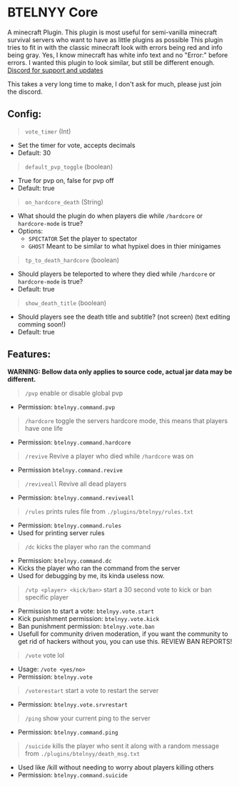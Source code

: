 # BTELNYY Core
 A minecraft Plugin.
This plugin is most useful for semi-vanilla minecraft survival servers who want to have as little plugins as possible
This plugin tries to fit in with the classic minecraft look with errors being red and info being gray.
Yes, I know minecraft has white info text and no "Error:" before errors. I wanted this plugin to look similar, but still be different enough.
[Discord for support and updates](https://discord.gg/P22tFkjTm3)

This takes a very long time to make, I don't ask for much, please just join the discord.

## Config:
> `vote_timer` (Int)
* Set the timer for vote, accepts decimals
* Default: 30
> `default_pvp_toggle` (boolean)
* True for pvp on, false for pvp off
* Default: true
> `on_hardcore_death` (String)
* What should the plugin do when players die while `/hardcore` or `hardcore-mode` is true?
* Options:
  - `SPECTATOR` Set the player to spectator
  - `GHOST` Meant to be similar to what hypixel does in thier minigames
> `tp_to_death_hardcore` (boolean)
* Should players be teleported to where they died while `/hardcore` or `hardcore-mode` is true?
* Default: true
> `show_death_title` (boolean)
* Should players see the death title and subtitle? (not screen) (text editing comming soon!)
* Default: true
## Features:
**WARNING: Bellow data only applies to source code, actual jar data may be different.**
> `/pvp` enable or disable global pvp
* Permission: `btelnyy.command.pvp`
> `/hardcore` toggle the servers hardcore mode, this means that players have one life
* Permission: `btelnyy.command.hardcore`
> `/revive` Revive a player who died while `/hardcore` was on
* Permission `btelnyy.command.revive`
> `/reviveall` Revive all dead players
* Permission: `btelnyy.command.reviveall`
> `/rules` prints rules file from `./plugins/btelnyy/rules.txt`
* Permission: `btelnyy.command.rules`
* Used for printing server rules
> `/dc` kicks the player who ran the command
* Permission: `btelnyy.command.dc`
* Kicks the player who ran the command from the server
* Used for debugging by me, its kinda useless now.
> `/vtp <player> <kick/ban>` start a 30 second vote to kick or ban specific player
* Permission to start a vote: `btelnyy.vote.start`
* Kick punishment permission: `btelnyy.vote.kick`
* Ban punishment permission: `btelnyy.vote.ban`
* Usefull for community driven moderation, if you want the community to get rid of hackers without you, you can use this. REVIEW BAN REPORTS!
> `/vote` vote lol
* Usage: `/vote <yes/no>`
* Permission: `btelnyy.vote`
> `/voterestart` start a vote to restart the server
* Permission: `btelnyy.vote.srvrestart`
> `/ping` show your current ping to the server
* Permission: `btelnyy.command.ping`
> `/suicide` kills the player who sent it along with a random message from `./plugins/btelnyy/death_msg.txt`
* Used like /kill without needing to worry about players killing others
* Permission: `btelnyy.command.suicide`
